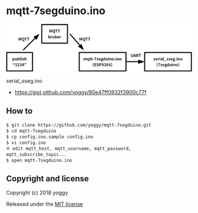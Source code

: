 mqtt-7segduino.ino
====

![img01.png](img01.png)

serial_sseg.ino

  - https://gist.github.com/yoggy/80e47ff0932f3900c77f

How to
----

    $ git clone https://github.com/yoggy/mqtt-7segduino.git
    $ cd mqtt-7segduino
    $ cp config.ino.sample config.ino
    $ vi config.ino
    ※ edit mqtt_host, mqtt_username, mqtt_password, mqtt_subscribe_topic...
    $ open mqtt-7segduino.ino

Copyright and license
----
Copyright (c) 2018 yoggy

Released under the [MIT license](LICENSE.txt)